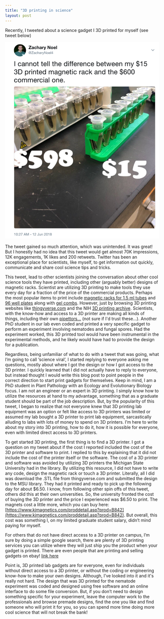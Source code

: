 ```yaml
---
title: "3D printing in science"
layout: post
---
```


Recently, I tweeted about a science gadget I 3D printed for myself (see tweet below)

[![Irackpicutre](rackpicture.png)](https://twitter.com/ZacharyNoel4/status/1006588787617681408)

The tweet gained so much attention, which was unintended. It was great! But I honestly had no idea that this tweet would get almost 70K impressions, 12K engagements, 1K likes and 200 retweets. Twitter has been an exceptional place for scientists, like myself, to get information out quickly, communicate and share cool science tips and tricks. 

This tweet, lead to other scientists joining the conversation about other cool science tools they have printed, including other (arguably better) designs of magnetic racks. Scientist are utilizing 3D printing to make tools they use every day for a fraction of the price of the commercial products. Perhaps the most popular items to print include [magnetic racks for 1.5 ml tubes](https://www.thingiverse.com/search?q=magnetic+rack) and [96 well plates](https://www.thingiverse.com/thing:79430) along with [gel combs](https://www.thingiverse.com/search?q=gel+combs&dwh=725b2e6060259b1). However, just by browsing 3D printing websites like [thingyverse.com](https://www.thingiverse.com/) and the NIH [3D printing archive](https://3dprint.nih.gov/). Scientists, with the know-how and access to a 3D printer are making all kinds of things, including their own [pipettors...](https://www.thingiverse.com/thing:159052) (not sure if I'd trust these...). Another PhD student in our lab even coded and printed a very specific gadget to perform an experiment involving nematodes and fungal spores. Had the experiment worked, this 3D printed tool would have been instrumental in the experimental methods, and he likely would have had to provide the design for a publication. 

Regardless, being unfamiliar of what to do with a tweet that was going, what I’m going to call ‘science viral’, I started replying to everyone asking me questions, mostly about where I got the design or how I got access to the 3D printer. I quickly learned that I did not actually have to reply to everyone, but instead thought I would write this blog post to point people in the correct direction to start print gadgets for themselves. Keep in mind, I am a PhD student in Plant Pathology with an Ecology and Evolutionary Biology focus. I am not an engineer or an expert in 3D printing. I simply know how to utilize the resources at hand to my advantage, something that as a graduate student should be part of the job description. But, by the popularity of this tweet, I began to realize that not everyone knew that 3D printing lab equipment was an option or felt like access to 3D printers was limited or assumed my lab bought a 3D printer to print lab equipment, sarcastically alluding to labs with lots of money to spend on 3D printers. I’m here to write about my story into 3D printing, how to do it, how it is possible for everyone, even with limited direct access to 3D printers. 

To get started 3D printing, the first thing is to find a 3D printer. I got a question on my tweet about if the cost I reported included the cost of the 3D printer and software to print. I replied to this by explaining that it did not include the cost of the printer itself or the software. The cost of a 3D printer and software was avoided by utilizing 3D printers the Michigan State University had in the library. By utilizing this resource, I did not have to write any code, design the magnetic rack or touch a 3D printer. Literally, all I did was download the .STL file from thingyverse.com and submitted the design to the MSU library. They had it printed and ready to pick up the following day for about $6.50. I know, from following other spin offs of this tweet, others did this at their own universities. So, the university fronted the cost of buying the 3D printer and the price I experienced was $6.50 to print. The magnets cost a little more, which you can buy here: [https://www.kjmagnetics.com/proddetail.asp?prod=B842](https://www.kjmagnetics.com/proddetail.asp?prod=B842). But overall, this cost was something I, on my limited graduate student salary, didn’t mind paying for myself. 

For others that do not have direct access to a 3D printer on campus, I’m sure by doing a simple google search, there are plenty of 3D printing services you can utilize where they will just ship you the product when your gadget is printed. There are even people that are printing and selling gadgets on ebay! [link here](https://www.ebay.com/itm/273014243549) 

Point is, 3D printed lab gadgets are for everyone, even for individuals without direct access to a 3D printer, or without the coding or engineering know-how to make your own designs. Although, I’ve looked into it and it's really not hard. The design that was 3D printed for the nematode experiment was coded and designed using free software and an online interface to do some file conversion. But, if you don’t need to design something specific for your experiment, leave the computer work to the professionals and browse premade designs, find the one you like and find someone who will print it for you, so you can spend more time doing more cool science that will not break the bank! 
